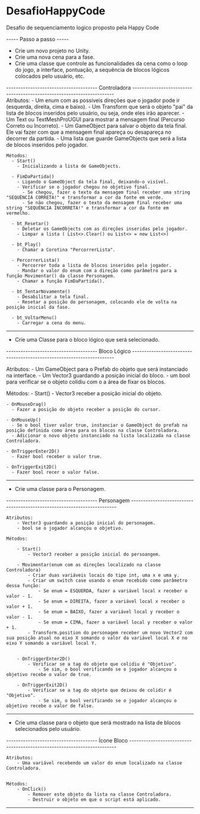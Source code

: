 # DesafioHappyCode
Desafio de sequenciamento logico proposto pela Happy Code

 ----- Passo a passo -----

- Crie um novo projeto no Unity.
- Crie uma nova cena para a fase.
- Crie uma classe que controle as funcionalidades da cena como o loop do jogo, a interface, pontuação, a sequência de blocos lógicos colocados pelo usuário, etc.

--------------------------------------  Controladora ----------------------------------------------------------------------   
    Atributos:
      - Um enum com as possíveis direções que o jogador pode ir (esquerda, direita, cima e baixo).
      - Um Transform que será o objeto "pai" da lista de blocos inseridos pelo usuário, ou seja, onde eles irão aparecer. 
      - Um Text ou TextMeshProUGUI para mostrar a mensagem final (Percurso Correto ou Incorreto).
      - Um GameObject para salvar o objeto da tela final. Ele vai fazer com que a mensagem final apareça ou desapareça no decorrer da partida.
      - Uma lista que guarde GameObjects que será a lista de blocos inseridos pelo jogador.

    Métodos:
      - Start()
        - Inicializando a lista de GameObjects.

      - FimDaPartida()
        - Ligando o GameObject da tela final, deixando-o visível.
        - Verificar se o jogador chegou no objetivo final.
          - Se chegou, fazer o texto da mensagem final receber uma string "SEQUÊNCIA CORRETA!" e transformar a cor da fonte em verde.
          - Se não chegou, fazer o texto da mensagem final receber uma string "SEQUÊNCIA INCORRETA!" e transformar a cor da fonte em vermelho.

      - bt_Resetar()
        - Deletar os GameObjects com as direções inseridas pelo jogador.
        - Limpar a lista ( List<>.Clear() ou List<> = new List<>)

      - bt_Play()
        - Chamar a Corotina "PercorrerLista".

      - PercorrerLista()
        - Percorrer toda a lista de blocos inseridos pelo jogador.
        - Mandar o valor do enum com a direção como parâmetro para a função Movimentar() da classe Personagem.
        - Chamar a função FimDaPartida().

      - bt_TentarNovamente()
        - Desabilitar a tela final.
        - Resetar a posição do personagem, colocando ele de volta na posição inicial da fase.

      - bt_VoltarMenu()
        - Carregar a cena do menu.
        
--------------------------------------------------------------------------------------------------------------------------

- Crie uma Classe para o bloco lógico que será selecionado.


-------------------------------------- Bloco Lógico ----------------------------------------------------------------------

  Atributos:
    - Um GameObject para o Prefab do objeto que será instanciado na interface.
    - Um Vector3 guardando a posição inicial do bloco.
    - um bool para verificar se o objeto colidiu com o a área de fixar os blocos.
  
  Métodos:
    - Start()
      - Vector3 receber a posição inicial do objeto.
      
    - OnMouseDrag()
      - Fazer a posição do objeto receber a posição do cursor.
      
    - OnMouseUp()
      - Se o bool tiver valor true, instanciar o GameObject do prefab na posição definida como área para os blocos na classe Controladora.
      - Adicionar o novo objeto instanciado na lista localizada na classe Controladora.
      
    - OnTriggerEnter2D()
      - Fazer bool receber o valor true.
      
    - OnTriggerExit2D()
      - Fazer bool recer o valor false.
      
--------------------------------------------------------------------------------------------------------------------------

- Crie uma classe para o Personagem.

-------------------------------------- Personagem ------------------------------------------------------------------------

	Atributos:
		- Vector3 guardando a posição inicial do personagem.
		- bool se o jogador alcançou o objetivo.

	Métodos:

		- Start()
			- Vector3 receber a posição inicial do persoangem.

		- Movimentar(enum com as direções localizado na classe Controladora)
			- Criar duas variáveis locais do tipo int, uma x e uma y.
			- Criar um switch case usando o enum recebido como parâmetro dessa função:
				- Se enum = ESQUERDA, fazer a variável local x receber o valor - 1.
				- Se enum = DIREITA, fazer a variável local x receber o valor + 1.
				- Se enum = BAIXO, fazer a variável local y receber o valor - 1.
				- Se enum = CIMA, fazer a variável local y receber o valor + 1.
			- Transform.position do personagem receber um novo Vector2 com sua posição atual no eixo X somando o valor da variável local X e no eixo Y somando a variável local Y.


		- OnTriggerEnter2D()
			- Verificar se a tag do objeto que colidiu é "Objetivo".
				- Se sim, o bool verificando se o jogador alcançou o objetivo recebe o valor de true.

		- OnTriggerExit2D()
			- Verificar se a tag do objeto que deixou de colidir é "Objetivo".
				- Se sim, o bool verificando se o jogador alcançou o objetivo recebe o valor de false.

-------------------------------------------------------------------------------------------------------------------------

- Crie uma classe para o objeto que será mostrado na lista de blocos selecionados pelo usuário.

-------------------------------------- Ícone Bloco ------------------------------------------------------------------------
	
	Atributos:
		- Uma variável recebendo um valor do enum localizado na classe Controladora.
		

	Métodos:
		- OnClick()
			- Remover este objeto da lista na classe Controladora.
			- Destruir o objeto em que o script está aplicado.

---------------------------------------------------------------------------------------------------------------------------
